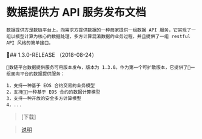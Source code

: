 # 数据提供方 API 服务发布文档

``` 引言
数据提供方是数链平台上，向需求方提供数据的一种商家提供一组数据 API 服务，它实现了一组以模型计算为核心的数据处理，多方计算混淆数据的业务过程，并且提供了一组 restful API 风格的简单接口。
```

## 1.3.0-RELEASE （2018-08-24）

``` 发布说明
数链平台数据提供服务可用版本发布，版本为 1.3.0。作为第一个可扩散版本，它提供了一组面向平台的数据提供服务：

1，支持一种基于 EOS 合约交易的业务模型
2，支持一种基于 EOS 合约的数据计算模型
3，支持一种开放的安全多方计算模型
4，...
```

>[下载]

>[说明](producer-api-install-doc.md)